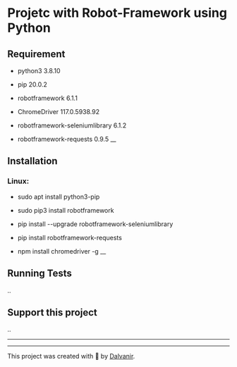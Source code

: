 # Projetc with Robot-Framework using Python

## Requirement
- python3                        3.8.10
* pip                            20.0.2
+ robotframework                 6.1.1  
- ChromeDriver                   117.0.5938.92
* robotframework-seleniumlibrary 6.1.2 
+ robotframework-requests        0.9.5
__
## Installation
### Linux:
- sudo apt install python3-pip
* sudo pip3 install robotframework
+ pip install --upgrade robotframework-seleniumlibrary
- pip install robotframework-requests
+ npm install chromedriver -g
__
## Running Tests
..


## Support this project
..
___
___

This project was created with 💚 by [Dalvanir](https://www.linkedin.com/in/dalvanir-vieira-da-silva-7715a5191/).
